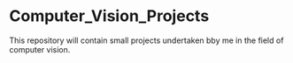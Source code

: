 # Computer_Vision_Projects
This repository will contain small projects undertaken bby me in the field of computer vision.
